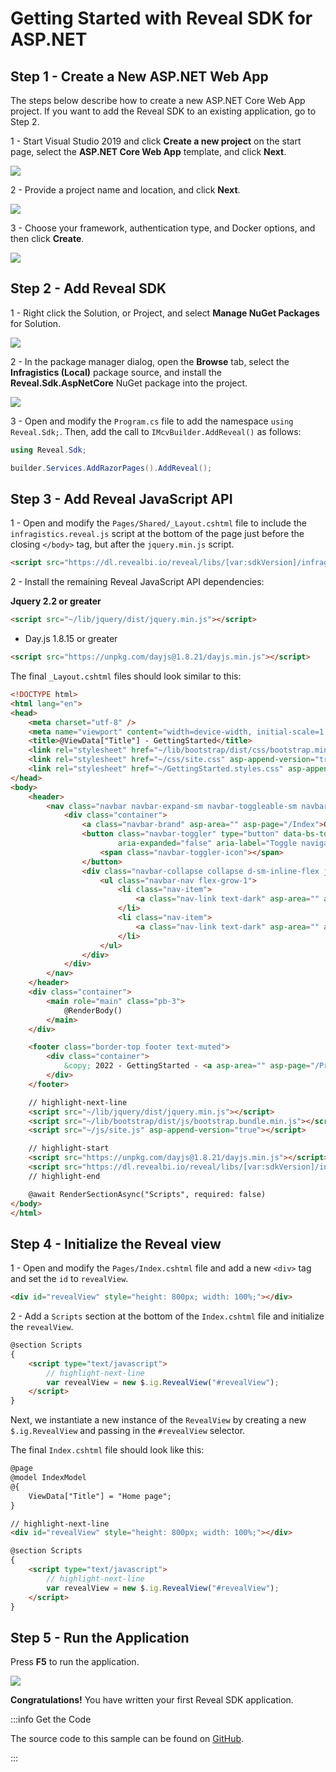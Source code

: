# Getting Started with Reveal SDK for ASP.NET

## Step 1 - Create a New ASP.NET Web App

The steps below describe how to create a new ASP.NET Core Web App project. If you want to add the Reveal SDK to an existing application, go to Step 2.

1 - Start Visual Studio 2019 and click **Create a new project** on the start page, select the **ASP.NET Core Web App** template, and click **Next**.

![](images/getting-started-new-asp-net-core-web-app-project.jpg)

2 - Provide a project name and location, and click **Next**.

![](images/getting-started-new-asp-net-core-web-app-name.jpg)

3 - Choose your framework, authentication type, and Docker options, and then click **Create**.

![](images/getting-started-new-asp-net-core-web-app-info.jpg)

## Step 2 - Add Reveal SDK

1 - Right click the Solution, or Project, and select **Manage NuGet Packages** for Solution.

![](images/getting-started-nuget-packages-manage.jpg)

2 - In the package manager dialog, open the **Browse** tab, select the **Infragistics (Local)** package source, and install the **Reveal.Sdk.AspNetCore** NuGet package into the project.

![](images/getting-started-nuget-packages-install.jpg)

3 - Open and modify the `Program.cs` file to add the namespace `using Reveal.Sdk;`. Then, add the call to `IMcvBuilder.AddReveal()` as follows:

```cs
using Reveal.Sdk;

builder.Services.AddRazorPages().AddReveal();
```

## Step 3 - Add Reveal JavaScript API

1 - Open and modify the `Pages/Shared/_Layout.cshtml` file to include the `infragistics.reveal.js` script at the bottom of the page just before the closing `</body>` tag, but after the `jquery.min.js` script.

```html
<script src="https://dl.revealbi.io/reveal/libs/[var:sdkVersion]/infragistics.reveal.js"></script>
```

2 - Install the remaining Reveal JavaScript API dependencies:

**Jquery 2.2 or greater**

```html
<script src="~/lib/jquery/dist/jquery.min.js"></script>
```

- Day.js 1.8.15 or greater

```html
<script src="https://unpkg.com/dayjs@1.8.21/dayjs.min.js"></script>
```

The final `_Layout.cshtml` files should look similar to this:

```html title="Pages/Shared/_Layout.cshtml"
<!DOCTYPE html>
<html lang="en">
<head>
    <meta charset="utf-8" />
    <meta name="viewport" content="width=device-width, initial-scale=1.0" />
    <title>@ViewData["Title"] - GettingStarted</title>
    <link rel="stylesheet" href="~/lib/bootstrap/dist/css/bootstrap.min.css" />
    <link rel="stylesheet" href="~/css/site.css" asp-append-version="true" />
    <link rel="stylesheet" href="~/GettingStarted.styles.css" asp-append-version="true" />
</head>
<body>
    <header>
        <nav class="navbar navbar-expand-sm navbar-toggleable-sm navbar-light bg-white border-bottom box-shadow mb-3">
            <div class="container">
                <a class="navbar-brand" asp-area="" asp-page="/Index">GettingStarted</a>
                <button class="navbar-toggler" type="button" data-bs-toggle="collapse" data-bs-target=".navbar-collapse" aria-controls="navbarSupportedContent"
                        aria-expanded="false" aria-label="Toggle navigation">
                    <span class="navbar-toggler-icon"></span>
                </button>
                <div class="navbar-collapse collapse d-sm-inline-flex justify-content-between">
                    <ul class="navbar-nav flex-grow-1">
                        <li class="nav-item">
                            <a class="nav-link text-dark" asp-area="" asp-page="/Index">Home</a>
                        </li>
                        <li class="nav-item">
                            <a class="nav-link text-dark" asp-area="" asp-page="/Privacy">Privacy</a>
                        </li>
                    </ul>
                </div>
            </div>
        </nav>
    </header>
    <div class="container">
        <main role="main" class="pb-3">
            @RenderBody()
        </main>
    </div>

    <footer class="border-top footer text-muted">
        <div class="container">
            &copy; 2022 - GettingStarted - <a asp-area="" asp-page="/Privacy">Privacy</a>
        </div>
    </footer>

    // highlight-next-line
    <script src="~/lib/jquery/dist/jquery.min.js"></script>
    <script src="~/lib/bootstrap/dist/js/bootstrap.bundle.min.js"></script>
    <script src="~/js/site.js" asp-append-version="true"></script>

    // highlight-start
    <script src="https://unpkg.com/dayjs@1.8.21/dayjs.min.js"></script>
    <script src="https://dl.revealbi.io/reveal/libs/[var:sdkVersion]/infragistics.reveal.js"></script>
    // highlight-end

    @await RenderSectionAsync("Scripts", required: false)
</body>
</html>
```

## Step 4 - Initialize the Reveal view

1 - Open and modify the `Pages/Index.cshtml` file and add a new `<div>` tag and set the `id` to `revealView`.

```html
<div id="revealView" style="height: 800px; width: 100%;"></div>
```

2 - Add a `Scripts` section at the bottom of the `Index.cshtml` file and initialize the `revealView`.

```html
@section Scripts
{
    <script type="text/javascript">
        // highlight-next-line
        var revealView = new $.ig.RevealView("#revealView");
    </script>
}
```

Next, we instantiate a new instance of the `RevealView` by creating a new `$.ig.RevealView` and passing in the `#revealView` selector.

The final `Index.cshtml` file should look like this:

```html
@page
@model IndexModel
@{
    ViewData["Title"] = "Home page";
}

// highlight-next-line
<div id="revealView" style="height: 800px; width: 100%;"></div>

@section Scripts
{
    <script type="text/javascript">
        // highlight-next-line
        var revealView = new $.ig.RevealView("#revealView");
    </script>
}
```
## Step 5 - Run the Application

Press **F5** to run the application.

![](images/asp-net-core-web-app-running.jpg)

**Congratulations!** You have written your first Reveal SDK application.

:::info Get the Code

The source code to this sample can be found on [GitHub](https://github.com/RevealBi/sdk-samples-javascript/tree/main/01-GettingStarted/client/aspnet-webapp).

:::